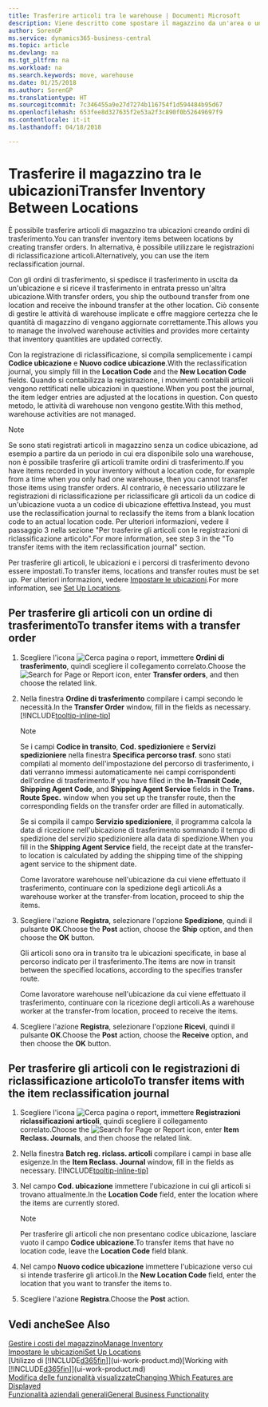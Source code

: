```yaml
---
title: Trasferire articoli tra le warehouse | Documenti Microsoft
description: Viene descritto come spostare il magazzino da un'area o una warehouse a un'altra con le registrazioni di riclassificazione o gli ordini di trasferimento.
author: SorenGP
ms.service: dynamics365-business-central
ms.topic: article
ms.devlang: na
ms.tgt_pltfrm: na
ms.workload: na
ms.search.keywords: move, warehouse
ms.date: 01/25/2018
ms.author: SorenGP
ms.translationtype: HT
ms.sourcegitcommit: 7c346455a9e27d7274b116754f1d594484b95d67
ms.openlocfilehash: 653fee8d327635f2e53a2f3c890f0b52649697f9
ms.contentlocale: it-it
ms.lasthandoff: 04/18/2018

---
```

# <a name="transfer-inventory-between-locations"></a><span data-ttu-id="bb676-103">Trasferire il magazzino tra le ubicazioni</span><span class="sxs-lookup"><span data-stu-id="bb676-103">Transfer Inventory Between Locations</span></span>
<span data-ttu-id="bb676-104">È possibile trasferire articoli di magazzino tra ubicazioni creando ordini di trasferimento.</span><span class="sxs-lookup"><span data-stu-id="bb676-104">You can transfer inventory items between locations by creating transfer orders.</span></span> <span data-ttu-id="bb676-105">In alternativa, è possibile utilizzare le registrazioni di riclassificazione articoli.</span><span class="sxs-lookup"><span data-stu-id="bb676-105">Alternatively, you can use the item reclassification journal.</span></span>

<span data-ttu-id="bb676-106">Con gli ordini di trasferimento, si spedisce il trasferimento in uscita da un'ubicazione e si riceve il trasferimento in entrata presso un'altra ubicazione.</span><span class="sxs-lookup"><span data-stu-id="bb676-106">With transfer orders, you ship the outbound transfer from one location and receive the inbound transfer at the other location.</span></span> <span data-ttu-id="bb676-107">Ciò consente di gestire le attività di warehouse implicate e offre maggiore certezza che le quantità di magazzino di vengano aggiornate correttamente.</span><span class="sxs-lookup"><span data-stu-id="bb676-107">This allows you to manage the involved warehouse activities and provides more certainty that inventory quantities are updated correctly.</span></span>

<span data-ttu-id="bb676-108">Con la registrazione di riclassificazione, si compila semplicemente i campi **Codice ubicazione** e **Nuovo codice ubicazione**.</span><span class="sxs-lookup"><span data-stu-id="bb676-108">With the reclassification journal, you simply fill in the **Location Code** and the **New Location Code** fields.</span></span> <span data-ttu-id="bb676-109">Quando si contabilizza la registrazione, i movimenti contabili articoli vengono rettificati nelle ubicazioni in questione.</span><span class="sxs-lookup"><span data-stu-id="bb676-109">When you post the journal, the item ledger entries are adjusted at the locations in question.</span></span> <span data-ttu-id="bb676-110">Con questo metodo, le attività di warehouse non vengono gestite.</span><span class="sxs-lookup"><span data-stu-id="bb676-110">With this method, warehouse activities are not managed.</span></span>

> [!NOTE]  
>   <span data-ttu-id="bb676-111">Se sono stati registrati articoli in magazzino senza un codice ubicazione, ad esempio a partire da un periodo in cui era disponibile solo una warehouse, non è possibile trasferire gli articoli tramite ordini di trasferimento.</span><span class="sxs-lookup"><span data-stu-id="bb676-111">If you have items recorded in your inventory without a location code, for example from a time when you only had one warehouse, then you cannot transfer those items using transfer orders.</span></span> <span data-ttu-id="bb676-112">Al contrario, è necessario utilizzare le registrazioni di riclassificazione per riclassificare gli articoli da un codice di un'ubicazione vuota a un codice di ubicazione effettiva.</span><span class="sxs-lookup"><span data-stu-id="bb676-112">Instead, you must use the reclassification journal to reclassify the items from a blank location code to an actual location code.</span></span>  <span data-ttu-id="bb676-113">Per ulteriori informazioni, vedere il passaggio 3 nella sezione "Per trasferire gli articoli con le registrazioni di riclassificazione articolo".</span><span class="sxs-lookup"><span data-stu-id="bb676-113">For more information, see step 3 in the "To transfer items with the item reclassification journal" section.</span></span>

<span data-ttu-id="bb676-114">Per trasferire gli articoli, le ubicazioni e i percorsi di trasferimento devono essere impostati.</span><span class="sxs-lookup"><span data-stu-id="bb676-114">To transfer items, locations and transfer routes must be set up.</span></span> <span data-ttu-id="bb676-115">Per ulteriori informazioni, vedere [Impostare le ubicazioni](inventory-how-setup-locations.md).</span><span class="sxs-lookup"><span data-stu-id="bb676-115">For more information, see [Set Up Locations](inventory-how-setup-locations.md).</span></span>

## <a name="to-transfer-items-with-a-transfer-order"></a><span data-ttu-id="bb676-116">Per trasferire gli articoli con un ordine di trasferimento</span><span class="sxs-lookup"><span data-stu-id="bb676-116">To transfer items with a transfer order</span></span>
1. <span data-ttu-id="bb676-117">Scegliere l'icona ![Cerca pagina o report](media/ui-search/search_small.png "icona Cerca pagina o report"), immettere **Ordini di trasferimento**, quindi scegliere il collegamento correlato.</span><span class="sxs-lookup"><span data-stu-id="bb676-117">Choose the ![Search for Page or Report](media/ui-search/search_small.png "Search for Page or Report icon") icon, enter **Transfer orders**, and then choose the related link.</span></span>
2. <span data-ttu-id="bb676-118">Nella finestra **Ordine di trasferimento** compilare i campi secondo le necessità.</span><span class="sxs-lookup"><span data-stu-id="bb676-118">In the **Transfer Order** window, fill in the fields as necessary.</span></span> [!INCLUDE[tooltip-inline-tip](includes/tooltip-inline-tip_md.md)]

    > [!NOTE]  
    >   <span data-ttu-id="bb676-119">Se i campi **Codice in transito**, **Cod. spedizioniere** e **Servizi spedizioniere** nella finestra **Specifica percorso trasf.** sono stati compilati al momento dell'impostazione del percorso di trasferimento, i dati verranno immessi automaticamente nei campi corrispondenti dell'ordine di trasferimento.</span><span class="sxs-lookup"><span data-stu-id="bb676-119">If you have filled in the **In-Transit Code**, **Shipping Agent Code**, and **Shipping Agent Service** fields in the **Trans. Route Spec.** window when you set up the transfer route, then the corresponding fields on the transfer order are filled in automatically.</span></span>

    <span data-ttu-id="bb676-120">Se si compila il campo **Servizio spedizioniere**, il programma calcola la data di ricezione nell'ubicazione di trasferimento sommando il tempo di spedizione del servizio spedizioniere alla data di spedizione.</span><span class="sxs-lookup"><span data-stu-id="bb676-120">When you fill in the **Shipping Agent Service** field, the receipt date at the transfer-to location is calculated by adding the shipping time of the shipping agent service to the shipment date.</span></span>

    <span data-ttu-id="bb676-121">Come lavoratore warehouse nell'ubicazione da cui viene effettuato il trasferimento, continuare con la spedizione degli articoli.</span><span class="sxs-lookup"><span data-stu-id="bb676-121">As a warehouse worker at the transfer-from location, proceed to ship the items.</span></span>
3. <span data-ttu-id="bb676-122">Scegliere l'azione **Registra**, selezionare l'opzione **Spedizione**, quindi il pulsante **OK**.</span><span class="sxs-lookup"><span data-stu-id="bb676-122">Choose the **Post** action, choose the **Ship** option, and then choose the **OK** button.</span></span>

    <span data-ttu-id="bb676-123">Gli articoli sono ora in transito tra le ubicazioni specificate, in base al percorso indicato per il trasferimento.</span><span class="sxs-lookup"><span data-stu-id="bb676-123">The items are now in transit between the specified locations, according to the specifies transfer route.</span></span>

    <span data-ttu-id="bb676-124">Come lavoratore warehouse nell'ubicazione da cui viene effettuato il trasferimento, continuare con la ricezione degli articoli.</span><span class="sxs-lookup"><span data-stu-id="bb676-124">As a warehouse worker at the transfer-from location, proceed to receive the items.</span></span>
4. <span data-ttu-id="bb676-125">Scegliere l'azione **Registra**, selezionare l'opzione **Ricevi**, quindi il pulsante **OK**.</span><span class="sxs-lookup"><span data-stu-id="bb676-125">Choose the **Post** action, choose the **Receive** option, and then choose the **OK** button.</span></span>

## <a name="to-transfer-items-with-the-item-reclassification-journal"></a><span data-ttu-id="bb676-126">Per trasferire gli articoli con le registrazioni di riclassificazione articolo</span><span class="sxs-lookup"><span data-stu-id="bb676-126">To transfer items with the item reclassification journal</span></span>
1. <span data-ttu-id="bb676-127">Scegliere l'icona ![Cerca pagina o report](media/ui-search/search_small.png "icona Cerca pagina o report"), immettere **Registrazioni riclassificazioni articoli**, quindi scegliere il collegamento correlato.</span><span class="sxs-lookup"><span data-stu-id="bb676-127">Choose the ![Search for Page or Report](media/ui-search/search_small.png "Search for Page or Report icon") icon, enter **Item Reclass. Journals**, and then choose the related link.</span></span>
2. <span data-ttu-id="bb676-128">Nella finestra **Batch reg. riclass. articoli** compilare i campi in base alle esigenze.</span><span class="sxs-lookup"><span data-stu-id="bb676-128">In the **Item Reclass. Journal** window, fill in the fields as necessary.</span></span> [!INCLUDE[tooltip-inline-tip](includes/tooltip-inline-tip_md.md)]
3. <span data-ttu-id="bb676-129">Nel campo **Cod. ubicazione** immettere l'ubicazione in cui gli articoli si trovano attualmente.</span><span class="sxs-lookup"><span data-stu-id="bb676-129">In the **Location Code** field, enter the location where the items are currently stored.</span></span>

    > [!NOTE]  
    >   <span data-ttu-id="bb676-130">Per trasferire gli articoli che non presentano codice ubicazione, lasciare vuoto il campo **Codice ubicazione**.</span><span class="sxs-lookup"><span data-stu-id="bb676-130">To transfer items that have no location code, leave the **Location Code** field blank.</span></span>
4. <span data-ttu-id="bb676-131">Nel campo **Nuovo codice ubicazione** immettere l'ubicazione verso cui si intende trasferire gli articoli.</span><span class="sxs-lookup"><span data-stu-id="bb676-131">In the **New Location Code** field, enter the location that you want to transfer the items to.</span></span>
5. <span data-ttu-id="bb676-132">Scegliere l'azione **Registra**.</span><span class="sxs-lookup"><span data-stu-id="bb676-132">Choose the **Post** action.</span></span>

## <a name="see-also"></a><span data-ttu-id="bb676-133">Vedi anche</span><span class="sxs-lookup"><span data-stu-id="bb676-133">See Also</span></span>
[<span data-ttu-id="bb676-134">Gestire i costi del magazzino</span><span class="sxs-lookup"><span data-stu-id="bb676-134">Manage Inventory</span></span>](inventory-manage-inventory.md)  
[<span data-ttu-id="bb676-135">Impostare le ubicazioni</span><span class="sxs-lookup"><span data-stu-id="bb676-135">Set Up Locations</span></span>](inventory-how-setup-locations.md)  
<span data-ttu-id="bb676-136">[Utilizzo di [!INCLUDE[d365fin](includes/d365fin_md.md)]](ui-work-product.md)</span><span class="sxs-lookup"><span data-stu-id="bb676-136">[Working with [!INCLUDE[d365fin](includes/d365fin_md.md)]](ui-work-product.md)</span></span>  
[<span data-ttu-id="bb676-137">Modifica delle funzionalità visualizzate</span><span class="sxs-lookup"><span data-stu-id="bb676-137">Changing Which Features are Displayed</span></span>](ui-experiences.md)  
[<span data-ttu-id="bb676-138">Funzionalità aziendali generali</span><span class="sxs-lookup"><span data-stu-id="bb676-138">General Business Functionality</span></span>](ui-across-business-areas.md)

